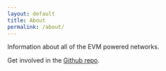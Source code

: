 ```yaml
---
layout: default
title: About
permalink: /about/
---
```


Information about all of the EVM powered networks.

Get involved in the [Github repo](https://github.com/spadebuilders/chains).
